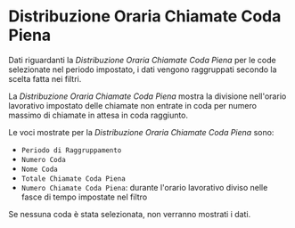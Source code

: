 # Distribuzione Oraria Chiamate Coda Piena

Dati riguardanti la *Distribuzione Oraria Chiamate Coda Piena* per 
le code selezionate nel periodo impostato, i dati vengono raggruppati 
secondo la scelta fatta nei filtri.

La *Distribuzione Oraria Chiamate Coda Piena* mostra la divisione 
nell'orario lavorativo impostato delle chiamate non entrate in coda 
per numero massimo di chiamate in attesa in coda raggiunto.

Le voci mostrate per la *Distribuzione Oraria Chiamate Coda Piena* 
sono:

- `Periodo di Raggruppamento`
- `Numero Coda`
- `Nome Coda`
- `Totale Chiamate Coda Piena`
- `Numero Chiamate Coda Piena`: durante l'orario lavorativo diviso nelle
fasce di tempo impostate nel filtro

Se nessuna coda è stata selezionata, non verranno mostrati i dati.
